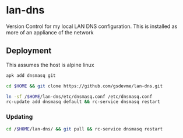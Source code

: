 # lan-dns

Version Control for my local LAN DNS configuration. This is installed as more of an appliance of the network

## Deployment

This assumes the host is alpine linux

```bash
apk add dnsmasq git

cd $HOME && git clone https://github.com/gsdevme/lan-dns.git

ln -sf /$HOME/lan-dns/etc/dnsmasq.conf /etc/dnsmasq.conf
rc-update add dnsmasq default && rc-service dnsmasq restart
```

### Updating

```bash
cd /$HOME/lan-dns/ && git pull && rc-service dnsmasq restart
```
